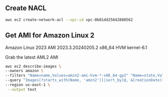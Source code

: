 ## Create NACL 

```sh
aws ec2 create-network-acl --vpc-id vpc-0b81dd25642880562 
```

## Get AMI for Amazon Linux 2
Amazon Linux 2023 AMI 2023.3.20240205.2 x86_64 HVM kernel-6.1

Grab the latest AML2 AMI
```sh
aws ec2 describe-images \
--owners amazon \
--filters "Name=name,Values=amzn2-ami-hvm-*-x86_64-gp2" "Name=state,Values=available" \
--query "Images[?starts_with(Name, 'amzn2')]|sort_by(@, &CreationDate)[-1].ImageId" \
--region us-east-1 \
 --output text
```